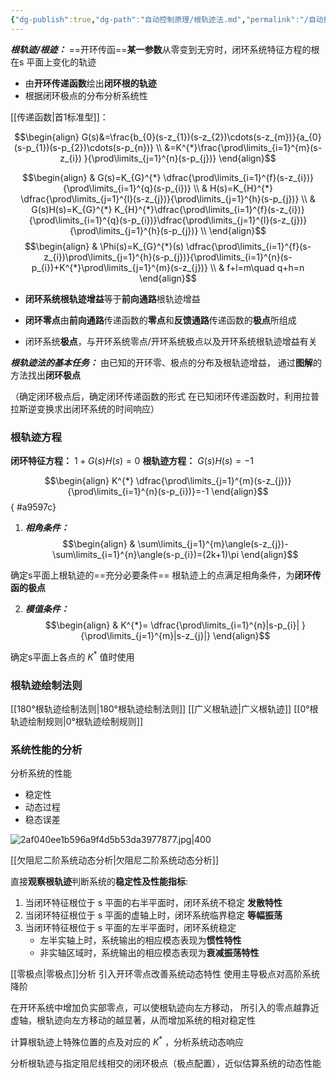 ```yaml
---
{"dg-publish":true,"dg-path":"自动控制原理/根轨迹法.md","permalink":"/自动控制原理/根轨迹法/","dgPassFrontmatter":true,"noteIcon":"","created":"2024-05-21T15:20:28.396+08:00","updated":"2024-08-25T20:59:01.947+08:00"}
---
```




***根轨迹/根迹：***
==开环传函==**某一参数**从零变到无穷时，闭环系统特征方程的根在s 平面上变化的轨迹
- 由**开环传递函数**绘出**闭环根的轨迹** 
- 根据闭环极点的分布分析系统性

[[传递函数\|首1标准型]]：

$$\begin{align}
G(s)&=\frac{b_{0}(s-z_{1})(s-z_{2})\cdots(s-z_{m})}{a_{0}(s-p_{1})(s-p_{2})\cdots(s-p_{n})} \\
&=K^{*}\frac{\prod\limits_{i=1}^{m}(s-z_{i}) }{\prod\limits_{j=1}^{n}(s-p_{j})}
\end{align}$$

$$\begin{align}
 & G(s)=K_{G}^{*} \dfrac{\prod\limits_{i=1}^{f}(s-z_{i})}{\prod\limits_{i=1}^{q}(s-p_{i})} \\
 & H(s)=K_{H}^{*} \dfrac{\prod\limits_{j=1}^{l}(s-z_{j})}{\prod\limits_{j=1}^{h}(s-p_{j})} \\
 & G(s)H(s)=K_{G}^{*} K_{H}^{*}\dfrac{\prod\limits_{i=1}^{f}(s-z_{i})}{\prod\limits_{i=1}^{q}(s-p_{i})}\dfrac{\prod\limits_{j=1}^{l}(s-z_{j})}{\prod\limits_{j=1}^{h}(s-p_{j})} \\
\end{align}$$
$$\begin{align}
 & \Phi(s)=K_{G}^{*}(s) \dfrac{\prod\limits_{i=1}^{f}(s-z_{i})\prod\limits_{j=1}^{h}(s-p_{j})}{\prod\limits_{i=1}^{n}(s-p_{i})+K^{*}\prod\limits_{j=1}^{m}(s-z_{j})} \\
 & f+l=m\quad q+h=n
\end{align}$$


- **闭环系统根轨迹增益**等于**前向通路**根轨迹增益

- **闭环零点**由**前向通路**传递函数的**零点**和**反馈通路**传递函数的**极点**所组成

- 闭环系统**极点**，与开环系统零点/开环系统极点以及开环系统根轨迹增益有关



***根轨迹法的基本任务：***
由已知的开环零、极点的分布及根轨迹增益，
通过**图解**的方法找出**闭环极点**

（确定闭环极点后，确定闭环传递函数的形式
在已知闭环传递函数时，利用拉普拉斯逆变换求出闭环系统的时间响应）

### 根轨迹方程
**闭环特征方程：**
$1+G(s)H(s)=0$
**根轨迹方程：**
$G(s)H(s)=-1$

$$\begin{align}
K^{*} \dfrac{\prod\limits_{j=1}^{m}(s-z_{j})}{\prod\limits_{i=1}^{n}(s-p_{i})}=-1
\end{align}$$
{ #a9597c}


1. ***相角条件：***
$$\begin{align}
 & \sum\limits_{j=1}^{m}\angle(s-z_{j})-\sum\limits_{i=1}^{n}\angle(s-p_{i})=(2k+1)\pi
\end{align}$$

确定s平面上根轨迹的==充分必要条件==
根轨迹上的点满足相角条件，为**闭环传函的极点**

2. ***模值条件：***
$$\begin{align}
& K^{*}= \dfrac{\prod\limits_{i=1}^{n}|s-p_{i}| }{\prod\limits_{j=1}^{m}|s-z_{j}|}
\end{align}$$

确定s平面上各点的 $K^{*}$ 值时使用

### 根轨迹绘制法则
[[180°根轨迹绘制法则\|180°根轨迹绘制法则]]
[[广义根轨迹\|广义根轨迹]]
[[0°根轨迹绘制规则\|0°根轨迹绘制规则]]

### 系统性能的分析
分析系统的性能
- 稳定性
- 动态过程
- 稳态误差

![2af040ee1b596a9f4d5b53da3977877.jpg|400](/img/user/%E5%8A%9F%E8%83%BD%E6%80%A7%E6%96%87%E4%BB%B6%E5%A4%B9/%E8%BD%BD%E5%85%A5%E7%9A%84%E5%AA%92%E4%BD%93%E8%B5%84%E6%BA%90/2af040ee1b596a9f4d5b53da3977877.jpg)


[[欠阻尼二阶系统动态分析\|欠阻尼二阶系统动态分析]]

直接**观察根轨迹**判断系统的**稳定性及性能指标**:

1. 当闭环特征根位于 s 平面的右半平面时，闭环系统不稳定   **发散特性**
2. 当闭环特征根位于 s 平面的虚轴上时，闭环系统临界稳定  **等幅振荡** 
3. 当闭环特征根位于 s 平面的左半平面时，闭环系统稳定
	- 左半实轴上时，系统输出的相应模态表现为**惯性特性**
	- 非实轴区域时，系统输出的相应模态表现为**衰减振荡特性**


[[零极点\|零极点]]分析
	引入开环零点改善系统动态特性
	使用主导极点对高阶系统降阶

在开环系统中增加负实部零点，可以使根轨迹向左方移动，
所引入的零点越靠近虚轴，根轨迹向左方移动的越显著，从而增加系统的相对稳定性

计算根轨迹上特殊位置的点及对应的 $K^{*}$ ，分析系统动态响应

分析根轨迹与指定阻尼线相交的闭环极点（极点配置），近似估算系统的动态性能




